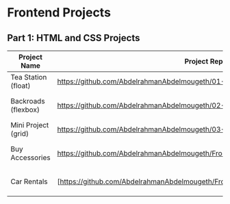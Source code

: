 # Frontend Projects

## Part 1: HTML and CSS Projects

Project Name  | Project Repository | Netlify Link
------------- | --------------- | ------------
Tea Station (float)   | https://github.com/AbdelrahmanAbdelmougeth/01-Tea-Station-Project                        |https://chic-syrniki-a4f0ba.netlify.app/
Backroads (flexbox)   |https://github.com/AbdelrahmanAbdelmougeth/02-Backroads-Project                           |https://effervescent-gumdrop-29a18c.netlify.app/
Mini Project (grid)   |https://github.com/AbdelrahmanAbdelmougeth/03-Mini-Project | none
Buy Accessories       |https://github.com/AbdelrahmanAbdelmougeth/Frontend_Projects/tree/main/Buy%20Accessories  |https://marvelous-cendol-9529da.netlify.app/
Car Rentals           |[https://github.com/AbdelrahmanAbdelmougeth/Frontend_Projects/tree/main/Car%20Rentals     |https://marvelous-cendol-9529da.netlify.app/

